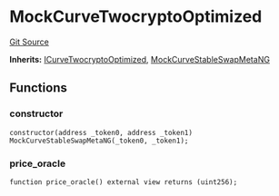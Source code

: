 # MockCurveTwocryptoOptimized
[Git Source](https://github.com/ubiquity/ubiquity-dollar/blob/c8e4c35e03024dbea12740d3dfedc8e8a0bad6a8/src/dollar/mocks/MockCurveTwocryptoOptimized.sol)

**Inherits:**
[ICurveTwocryptoOptimized](/src/dollar/interfaces/ICurveTwocryptoOptimized.sol/interface.ICurveTwocryptoOptimized.md), [MockCurveStableSwapMetaNG](/src/dollar/mocks/MockCurveStableSwapMetaNG.sol/contract.MockCurveStableSwapMetaNG.md)


## Functions
### constructor


```solidity
constructor(address _token0, address _token1) MockCurveStableSwapMetaNG(_token0, _token1);
```

### price_oracle


```solidity
function price_oracle() external view returns (uint256);
```

